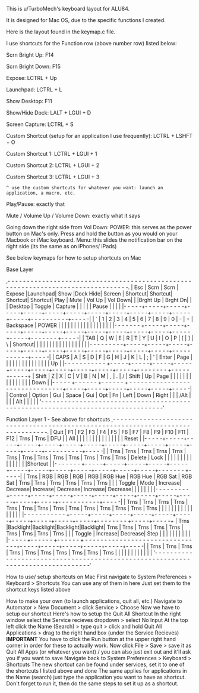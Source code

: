 This is u/TurboMech's keyboard layout for ALU84.  

It is designed for Mac OS, due to the specific functions I created.  

Here is the layout found in the keymap.c file.

I use shortcuts for the Function row (above number row) listed below:

   Scrn Bright Up: F14
  
   Scrn Bright Down: F15
  
   Expose: LCTRL + Up 
  
   Launchpad: LCTRL + L
  
   Show Desktop: F11
  
   Show/Hide Dock: LALT + LGUI + D
  
   Screen Capture: LCTRL + S
  
   Custom Shortcut (setup for an application I use frequently): LCTRL + LSHFT + O
  
   Custom Shortcut 1: LCTRL + LGUI + 1
  
   Custom Shortcut 2: LCTRL + LGUI + 2
  
   Custom Shortcut 3: LCTRL + LGUI + 3 
  
    ^ use the custom shortcuts for whatever you want: launch an application, a macro, etc.
   
   Play/Pause: exactly that
  
   Mute / Volume Up / Volume Down: exactly what it says

 Going down the right side from Vol Down:
  POWER: this serves as the power button on Mac's only.  Press and hold the button as you would on your Macbook or iMac keyboard.
  Menu: this slides the notification bar on the right side (its the same as on iPhones/ iPads) 

See below keymaps for how to setup shortcuts on Mac

Base Layer

 ,- - - - - - - - - - - - - - - - - - - - - - - - - - - - - - - - - - - - - - - - - - - - - - - - - - - - - - - - - - - - - - - - - - - - - - - - - - - - - - - -.
 |   Esc   |   Scrn  |   Scrn  | Expose  |Launchpad|   Show  |Dock Hide|  Screen | Shortcut| Shortcut| Shortcut| Shortcut|   Play  |  Mute   | Vol Up  | Vol Down|
 |         |Brght Up | Brght Dn|         |         | Desktop |  Toggle | Capture |         |         |         |         |   Pause |         |         |         |
 |- - - - -+- - - - -+- - - - -+- - - - -+- - - - -+- - - - -+- - - - -+- - - - -+- - - - -+- - - - -+- - - - -+- - - - -+- - - - -+- - - - - - - - - -+- - - - -|
 |    `    |    1    |    2    |    3    |    4    |    5    |    6    |    7    |    8    |    9    |    0    |    -    |    +    |     Backspace     |  POWER  |
 |         |         |         |         |         |         |         |         |         |         |         |         |         |                   |         |
 |- - - - - - - +- - - - -+- - - - -+- - - - -+- - - - -+- - - - -+- - - - -+- - - - -+- - - - -+- - - - -+- - - - -+- - - - -+- - - - -+- - - - - - - +- - - - -|
 |     TAB      |    Q    |    W    |    E    |    R    |    T    |    Y    |    U    |    I    |    O    |    P    |    [    |     ]   |      \       | Shortcut|
 |              |         |         |         |         |         |         |         |         |         |         |         |         |              |         |
 |- - - - - - - - -+- - - - -+- - - - -+- - - - -+- - - - -+- - - - -+- - - - -+- - - - -+- - - - -+- - - - -+- - - - -+- - - - -+- - - - - - - - - - -+- - - - -|
 |      CAPS       |    A    |    S    |    D    |    F    |    G    |    H    |    J    |    K    |    L    |    ;    |    '    |        Enter        |   Page  |
 |                 |         |         |         |         |         |         |         |         |         |         |         |                     |    Up   |
 |- - - - - - - - - - - +- - - - -+- - - - -+- - - - -+- - - - -+- - - - -+- - - - -+- - - - -+- - - - -+- - - - -+- - - - -+- - - - - - - - +- - - - -+- - - - -+
 |        Shift         |    Z    |    X    |    C    |    V    |    B    |    N    |    M    |    ,    |    .    |    /    |     Shift      |   Up    |  Page   |
 |                      |         |         |         |         |         |         |         |         |         |         |                |         |  Down   |
 |- - - - - +- - - - - - +- - - - - - + - - - - - - - - - - - - - - - - - - - - - - - - - - - - - - -+- - - - -+- - - - -+- - - - -+- - - - -+- - - - -+- - - - -|
 |  Control |   Option   |     Gui    |                             Space                            |   Gui   |   Opt   |    Fn   |  Left   |   Down  |  Right  |
 |          |    /Alt    |            |                                                              |         |   Alt   |         |         |         |         |
 '- - - - - - - - - - - - - - - - - - - - - - - - - - - - - - - - - - - - - - - - - - - - - - - - - - - - - - - - - - - - - - - - - - - - - - - - - - - - - - - -'

Function Layer 1 - See above for shortcuts
 ,- - - - - - - - - - - - - - - - - - - - - - - - - - - - - - - - - - - - - - - - - - - - - - - - - - - - - - - - - - - - - - - - - - - - - - - - - - - - - - - -.
 |   Quit  |   F1    |    F2   |   F3    |   F4    |   F5    |    F6   |   F7    |    F8   |    F9   |   F10   |   F11   |   F12   |  Trns   |  Trns   |   DFU   |
 |   All   |         |         |         |         |         |         |         |         |         |         |         |         |         |         |  Reset  |
 |- - - - -+- - - - -+- - - - -+- - - - -+- - - - -+- - - - -+- - - - -+- - - - -+- - - - -+- - - - -+- - - - -+- - - - -+- - - - -+- - - - - - - - - -+- - - - -|
 |   Trns  |   Trns  |   Trns  |   Trns  |   Trns  |   Trns  |   Trns  |   Trns  |   Trns  |   Trns  |   Trns  |   Trns  |   Trns  |       Delete      |   Lock  |
 |         |         |         |         |         |         |         |         |         |         |         |         |         |                   |Shortcut |
 |- - - - - - - +- - - - -+- - - - -+- - - - -+- - - - -+- - - - -+- - - - -+- - - - -+- - - - -+- - - - -+- - - - -+- - - - -+- - - - -+- - - - - - - +- - - - -|
 |     Trns     |   RGB   |   RGB   |   RGB   |   RGB   | RGB Hue | RGB Hue | RGB Sat | RGB Sat |  Trns   |   Trns  |   Trns  |   Trns  |     Trns     |   Trns  |
 |              |  Toggle |   Mode  | Increase| Decrease| Increase| Decrease| Increase| Decrease|         |         |         |         |              |         |
 |- - - - - - - - -+- - - - -+- - - - -+- - - - -+- - - - -+- - - - -+- - - - -+- - - - -+- - - - -+- - - - -+- - - - -+- - - - -+- - - - - - - - - - -+- - - - -|
 |      Trns       |   Trns  |   Trns  |   Trns  |   Trns  |   Trns  |  Trns   |  Trns   |   Trns  |   Trns  |  Trns   |   Trns  |        Trns         |   Trns  |
 |                 |         |         |         |         |         |         |         |         |         |         |         |                     |         |
 |- - - - - - - - - - - +- - - - -+- - - - -+- - - - -+- - - - -+- - - - -+- - - - -+- - - - -+- - - - -+- - - - -+- - - - -+- - - - - - - - +- - - - -+- - - - -+
 |         Trns         |Backlight|Backlight|Backlight|Backlight|   Trns  |  Trns   |   Trns  |   Trns  |   Trns  |   Trns  |     Trns       |  Trns   |  Trns   |
 |                      |  Toggle | Increase| Decrease|   Step  |         |         |         |         |         |         |                |         |         |
 |- - - - - +- - - - - - +- - - - - - + - - - - - - - - - - - - - - - - - - - - - - - - - - - - - - -+- - - - -+- - - - -+- - - - -+- - - - -+- - - - -+- - - - -|
 |   Trns   |    Trns    |    Trns    |                             Trns                             |  Trns   |  Trns   |  Trns   |  Trns   |   Trns  |  Trns   |
 |          |            |            |                                                              |         |         |         |         |         |         |
 '- - - - - - - - - - - - - - - - - - - - - - - - - - - - - - - - - - - - - - - - - - - - - - - - - - - - - - - - - - - - - - - - - - - - - - - - - - - - - - - -'

How to use/ setup shortcuts on Mac
 First navigate to System Preferences > Keyboard > Shortcuts
     You can use any of them in here
     Just set them to the shortcut keys listed above

How to make your own (to launch applications, quit all, etc.)
 Navigate to Automator > New Document > click Service > Choose
 Now we have to setup our shortcut
     Here's how to setup the Quit All Shortcut
         In the right window select the Service recieves dropdown > select No Input
         At the top left click the Name (Search) > type quit > click and hold Quit All Applications > drag to the right hand box (under the Service Recieves) 
             **IMPORTANT** You have to click the Run button at the upper right hand corner in order for these to actually work. 
         Now click File > Save > save it as Quit All Apps (or whatever you want) / you can also just exit out and it'll ask you if you want to save
 Navigate back to System Preferences > Keyboard > Shortcuts
     The new shortcut can be found under services, set it to one of the shortcuts I listed above and done
 The same applies for applications in the Name (search) just type the application you want to have as shortcut. Don't forget to run it, then do the same steps
  to set it up as a shortcut.




